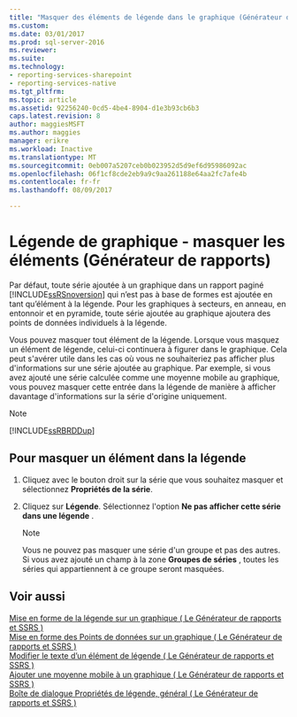 ```yaml
---
title: "Masquer des éléments de légende dans le graphique (Générateur de rapports et SSRS) | Documents Microsoft"
ms.custom: 
ms.date: 03/01/2017
ms.prod: sql-server-2016
ms.reviewer: 
ms.suite: 
ms.technology:
- reporting-services-sharepoint
- reporting-services-native
ms.tgt_pltfrm: 
ms.topic: article
ms.assetid: 92256240-0cd5-4be4-8904-d1e3b93cb6b3
caps.latest.revision: 8
author: maggiesMSFT
ms.author: maggies
manager: erikre
ms.workload: Inactive
ms.translationtype: MT
ms.sourcegitcommit: 0eb007a5207ceb0b023952d5d9ef6d95986092ac
ms.openlocfilehash: 06f1cf8cde2eb9a9c9aa261188e64aa2fc7afe4b
ms.contentlocale: fr-fr
ms.lasthandoff: 08/09/2017

---
```

# <a name="chart-legend---hide-items-report-builder"></a>Légende de graphique - masquer les éléments (Générateur de rapports)
Par défaut, toute série ajoutée à un graphique dans un rapport paginé [!INCLUDE[ssRSnoversion](../../includes/ssrsnoversion-md.md)] qui n’est pas à base de formes est ajoutée en tant qu’élément à la légende. Pour les graphiques à secteurs, en anneau, en entonnoir et en pyramide, toute série ajoutée au graphique ajoutera des points de données individuels à la légende.  
  
 Vous pouvez masquer tout élément de la légende. Lorsque vous masquez un élément de légende, celui-ci continuera à figurer dans le graphique. Cela peut s'avérer utile dans les cas où vous ne souhaiteriez pas afficher plus d'informations sur une série ajoutée au graphique. Par exemple, si vous avez ajouté une série calculée comme une moyenne mobile au graphique, vous pouvez masquer cette entrée dans la légende de manière à afficher davantage d'informations sur la série d'origine uniquement.  
  
> [!NOTE]  
>  [!INCLUDE[ssRBRDDup](../../includes/ssrbrddup-md.md)]  
  
## <a name="to-hide-an-item-from-display-in-the-legend"></a>Pour masquer un élément dans la légende  
  
1.  Cliquez avec le bouton droit sur la série que vous souhaitez masquer et sélectionnez **Propriétés de la série**.  
  
2.  Cliquez sur **Légende**. Sélectionnez l'option **Ne pas afficher cette série dans une légende** .  
  
    > [!NOTE]  
    >  Vous ne pouvez pas masquer une série d'un groupe et pas des autres. Si vous avez ajouté un champ à la zone **Groupes de séries** , toutes les séries qui appartiennent à ce groupe seront masquées.  
  
## <a name="see-also"></a>Voir aussi  
 [Mise en forme de la légende sur un graphique &#40; Le Générateur de rapports et SSRS &#41;](../../reporting-services/report-design/chart-legend-formatting-report-builder.md)   
 [Mise en forme des Points de données sur un graphique &#40; Le Générateur de rapports et SSRS &#41;](../../reporting-services/report-design/formatting-data-points-on-a-chart-report-builder-and-ssrs.md)   
 [Modifier le texte d’un élément de légende &#40; Le Générateur de rapports et SSRS &#41;](../../reporting-services/report-design/chart-legend-change-item-text-report-builder.md)   
 [Ajouter une moyenne mobile à un graphique &#40; Le Générateur de rapports et SSRS &#41;](../../reporting-services/report-design/add-a-moving-average-to-a-chart-report-builder-and-ssrs.md)   
 [Boîte de dialogue Propriétés de légende, général &#40; Le Générateur de rapports et SSRS &#41;](http://msdn.microsoft.com/library/db718f8f-f185-422f-871c-96f0749e5893)  
  
  


